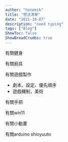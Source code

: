 ```yaml
---
author: "honemik"
title: "想法清單"
date: "2021-10-07"
description: "need typing"
tags: ["Blog"]
ShowToc: false
ShowBreadCrumbs: true
---
```


有關健身

有關廚具

有關遊戲製作
- 劇本、設定、優先順序
- 遊戲機制，美術

有關手把

有關win11

有關小動畫

有關arduino
shioyuuto